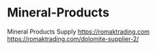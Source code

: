 # Mineral-Products
Mineral Products Supply 
https://romaktrading.com
https://romaktrading.com/dolomite-supplier-2/
